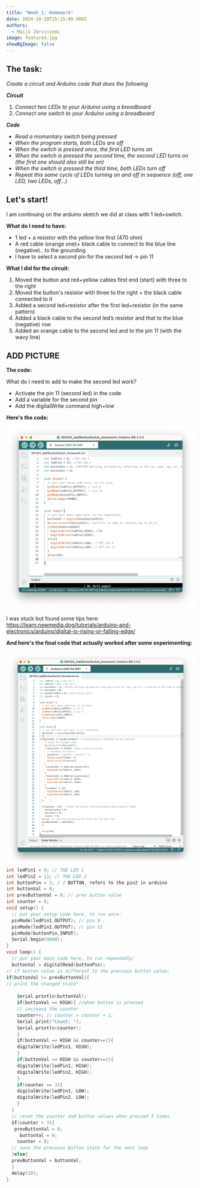 ```yaml
---
title: "Week 1: Homework"
date: 2024-10-28T15:15:00.000Z
authors:
  - Maija Järviniemi
image: featured.jpg
showBgImage: false
---
```

## **The task:**

*Create a circuit and Arduino code that does the following*

***Circuit***

1. *Connect two LEDs to your Arduino using a breadboard*
2. *Connect one switch to your Arduino using a breadboard*

***Code*** 

* *Read a momentary switch being pressed*
* *When the program starts, both LEDs are off*
* *When the switch is pressed once, the first LED turns on*
* *When the switch is pressed the second time, the second LED turns on (the first one should also still be on)*
* *When the switch is pressed the third time, both LEDs turn off*
* *Repeat this same cycle of LEDs turning on and off in sequence (off, one LED, two LEDs, off…)*

## Let's start!

I am continuing on the arduino sketch we did at class with 1 led+switch.

**What do I need to have:**

* 1 led + a resistor with the yellow line first (470 ohm) 
* A red cable (orange one)+  black cable to connect to the blue line (negative).. to the grounding
* I have to select a second pin for the second led -> pin 11

**What I did for the circuit:**

1. Moved the button and red+yellow cables first end (start) with three to the right
2. Moved the button's resistor with three to the right + the black cable connected to it
3. Added a second led+resistor after the first led+resistor (in the same pattern)
4. Added a black cable to the second led’s resistor and that to the blue (negative) row
5. Added an orange cable to the second led and to the pin 11 (with the wavy line)

## **ADD PICTURE**

**The code:**

What do I need to add to make the second led work?

* Activate the pin 11 (second led) in the code
* Add a variable for the second pin
* Add the digitalWrite command high+low

**Here's the code:**

![](homework1_phase1_ledswork.png)

I was stuck but found some tips here: <https://learn.newmedia.dog/tutorials/arduino-and-electronics/arduino/digital-io-rising-or-falling-edge/>

**And here's the final code that actually worked after some experimenting:**

![](homework1_final.png)



```c
int ledPin1 = 9; // THE LED 1
int ledPin2 = 11; // THE LED 2
int buttonPin = 2; / / BUTTON, refers to the pin2 in arduino
int buttonVal = 0;
int prevButtonVal = 0; // prev button value
int counter = 0;
void setup() {
  // put your setup code here, to run once:
  pinMode(ledPin1,OUTPUT); // pin 9
  pinMode(ledPin2,OUTPUT); // pin 11
  pinMode(buttonPin,INPUT);
  Serial.begin(9600); 
}
void loop() {
  // put your main code here, to run repeatedly:
  buttonVal = digitalRead(buttonPin);
// if button value is different to the previous button value:
if(buttonVal != prevButtonVal){ 
// print the changed state*

    Serial.println(buttonVal);
    if(buttonVal == HIGH){ //when button is pressed
    // increase the counter
    counter++; // counter = counter + 1;
    Serial.print("Count: ");
    Serial.println(counter);
    }
    if(buttonVal == HIGH && counter==1){
    digitalWrite(ledPin1, HIGH);
    }
    if(buttonVal == HIGH && counter==2){
    digitalWrite(ledPin1, HIGH);
    digitalWrite(ledPin2, HIGH);
    }
    if(counter == 3){
    digitalWrite(ledPin1, LOW);
    digitalWrite(ledPin2, LOW);   
    }
  }
  // reset the counter and button values when pressed 3 times
  if(counter > 3){
   prevButtonVal = 0;
     buttonVal = 0;
    counter = 0;
  // save the previous button state for the next loop 
  }else{ 
  prevButtonVal = buttonVal;
  }
  delay(10);
}

```
